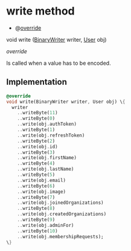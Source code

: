 


# write method







- @[override](https://api.flutter.dev/flutter/dart-core/override-constant.html)

void write
([BinaryWriter](https://pub.dev/documentation/hive/2.2.3/hive/BinaryWriter-class.html) writer, [User](../../models_user_user_info/User-class.md) obj)

_<span class="feature">override</span>_



<p>Is called when a value has to be encoded.</p>



## Implementation

```dart
@override
void write(BinaryWriter writer, User obj) \{
  writer
    ..writeByte(11)
    ..writeByte(0)
    ..write(obj.authToken)
    ..writeByte(1)
    ..write(obj.refreshToken)
    ..writeByte(2)
    ..write(obj.id)
    ..writeByte(3)
    ..write(obj.firstName)
    ..writeByte(4)
    ..write(obj.lastName)
    ..writeByte(5)
    ..write(obj.email)
    ..writeByte(6)
    ..write(obj.image)
    ..writeByte(7)
    ..write(obj.joinedOrganizations)
    ..writeByte(8)
    ..write(obj.createdOrganizations)
    ..writeByte(9)
    ..write(obj.adminFor)
    ..writeByte(10)
    ..write(obj.membershipRequests);
\}
```








